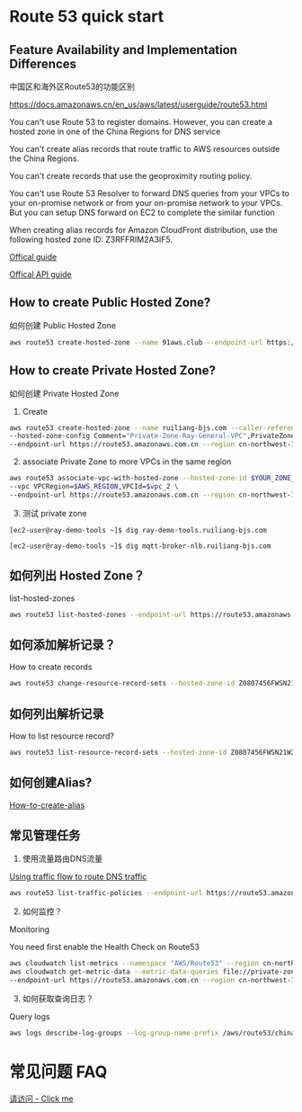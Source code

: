 # Route 53 quick start

## Feature Availability and Implementation Differences

中国区和海外区Route53的功能区别

https://docs.amazonaws.cn/en_us/aws/latest/userguide/route53.html

You can't use Route 53 to register domains. However, you can create a hosted zone in one of the China Regions for DNS service

You can't create alias records that route traffic to AWS resources outside the China Regions.

You can't create records that use the geoproximity routing policy. 

You can't use Route 53 Resolver to forward DNS queries from your VPCs to your on-promise network or from your on-promise network to your VPCs. But you can setup DNS forward on EC2 to complete the similar function

When creating alias records for Amazon CloudFront distribution, use the following hosted zone ID: Z3RFFRIM2A3IF5.

[Offical guide](https://docs.amazonaws.cn/Route53/latest/DeveloperGuide/index.html)

[Offical API guide](https://docs.amazonaws.cn/Route53/latest/APIReference/Welcome.html)

## How to create Public Hosted Zone?
如何创建 Public Hosted Zone

```bash
aws route53 create-hosted-zone --name 91aws.club --endpoint-url https://route53.amazonaws.com.cn --caller-reference "20191113" --region cn-northwest-1 --profile cn-north-1
```

## How to create Private Hosted Zone?
如何创建 Private Hosted Zone

1. Create
```bash
aws route53 create-hosted-zone --name ruiliang-bjs.com --caller-reference "20191113-private" \
--hosted-zone-config Comment="Private-Zone-Ray-General-VPC",PrivateZone=true --vpc VPCRegion="cn-north-1",VPCId="vpc-0112fabfb0ed6e43b" \
--endpoint-url https://route53.amazonaws.com.cn --region cn-northwest-1 --profile cn-north-1
```

2. associate Private Zone to more VPCs in the same region
```bash
aws route53 associate-vpc-with-hosted-zone --hosted-zone-id $YOUR_ZONE_ID  \
--vpc VPCRegion=$AWS_REGION,VPCId=$vpc_2 \
--endpoint-url https://route53.amazonaws.com.cn --region cn-northwest-1
```

3. 测试 private zone
```
[ec2-user@ray-demo-tools ~]$ dig ray-demo-tools.ruiliang-bjs.com

[ec2-user@ray-demo-tools ~]$ dig mqtt-broker-nlb.ruiliang-bjs.com
```

## 如何列出 Hosted Zone？
list-hosted-zones
```bash
aws route53 list-hosted-zones --endpoint-url https://route53.amazonaws.com.cn --region cn-northwest-1 --profile cn-north-1
```

## 如何添加解析记录？
How to create records
```bash
aws route53 change-resource-record-sets --hosted-zone-id Z0807456FWSN21W2TRAZ --change-batch file://ray-demo-tools-bjs.json --endpoint-url https://route53.amazonaws.com.cn --region cn-northwest-1 --profile cn-north-1
```

## 如何列出解析记录
How to list resource record?
```bash
aws route53 list-resource-record-sets --hosted-zone-id Z0807456FWSN21W2TRAZ --endpoint-url https://route53.amazonaws.com.cn --region cn-northwest-1 --profile cn-north-1
```

## 如何创建Alias?
[How-to-create-alias](How-to-create-alias.md)

## 常见管理任务
1. 使用流量路由DNS流量

  [Using traffic flow to route DNS traffic](https://docs.aws.amazon.com/Route53/latest/DeveloperGuide/traffic-flow.html)

```bash
aws route53 list-traffic-policies --endpoint-url https://route53.amazonaws.com.cn --region cn-northwest-1 --profile cn-north-1
```

2. 如何监控？

Monitoring

You need first enable the Health Check on Route53

```bash
aws cloudwatch list-metrics --namespace "AWS/Route53" --region cn-northwest-1 --profile cn-north-1
aws cloudwatch get-metric-data --metric-data-queries file://private-zone-metric.json --start-time 2019-11-20T04:01:00Z --end-time 2019-11-26T14:07:00Z \
--endpoint-url https://route53.amazonaws.com.cn --region cn-northwest-1 --profile cn-north-1
```

3. 如何获取查询日志？

Query logs

```bash
aws logs describe-log-groups --log-group-name-prefix /aws/route53/china-preview --region cn-northwest-1 --profile cn-north-1
```

# 常见问题  FAQ 

[请访问 - Click me](route53-cn-FAQ.md)